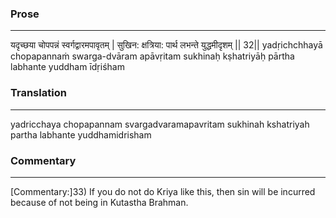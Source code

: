 ### Prose 
 --- 
यदृच्छया चोपपन्नं स्वर्गद्वारमपावृतम् |
सुखिन: क्षत्रिया: पार्थ लभन्ते युद्धमीदृशम् || 32||
yadṛichchhayā chopapannaṁ swarga-dvāram apāvṛitam
sukhinaḥ kṣhatriyāḥ pārtha labhante yuddham īdṛiśham

### Translation 
 --- 
yadricchaya chopapannam svargadvaramapavritam sukhinah kshatriyah partha labhante yuddhamidrisham

### Commentary 
 --- 
[Commentary:]33) If you do not do Kriya like this, then sin will be incurred because of not being in Kutastha Brahman.